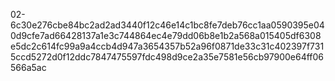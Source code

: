 02-6c30e276cbe84bc2ad2ad3440f12c46e14c1bc8fe7deb76cc1aa0590395e040d9cfe7ad66428137a1e3c744864ec4e79dd06b8e1b2a568a015405df6308e5dc2c614fc99a9a4ccb4d947a3654357b52a96f0871de33c31c402397f7315ccd5272d0f12ddc7847475597fdc498d9ce2a35e7581e56cb97900e64ff06566a5ac
